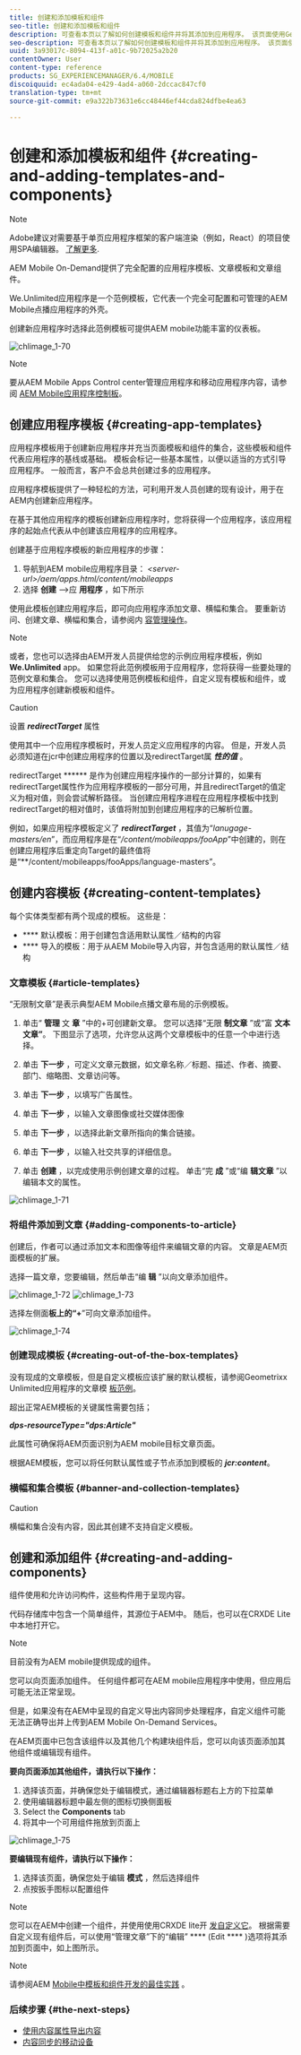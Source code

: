 ```yaml
---
title: 创建和添加模板和组件
seo-title: 创建和添加模板和组件
description: 可查看本页以了解如何创建模板和组件并将其添加到应用程序。 该页面使用Geometrixx Unlimited App作为包含示例应用程序模板和页面模板的应用程序。
seo-description: 可查看本页以了解如何创建模板和组件并将其添加到应用程序。 该页面使用Geometrixx Unlimited App作为包含示例应用程序模板和页面模板的应用程序。
uuid: 3a93017c-8094-413f-a01c-9b72025a2b20
contentOwner: User
content-type: reference
products: SG_EXPERIENCEMANAGER/6.4/MOBILE
discoiquuid: ec4ada04-e429-4ad4-a060-2dccac847cf0
translation-type: tm+mt
source-git-commit: e9a322b73631e6cc48446ef44cda824dfbe4ea63

---
```



# 创建和添加模板和组件 {#creating-and-adding-templates-and-components}

>[!NOTE]
>
>Adobe建议对需要基于单页应用程序框架的客户端渲染（例如，React）的项目使用SPA编辑器。 [了解更多](/help/sites-developing/spa-overview.md).

AEM Mobile On-Demand提供了完全配置的应用程序模板、文章模板和文章组件。

We.Unlimited应用程序是一个范例模板，它代表一个完全可配置和可管理的AEM Mobile点播应用程序的外壳。

创建新应用程序时选择此范例模板可提供AEM mobile功能丰富的仪表板。

![chlimage_1-70](assets/chlimage_1-70.png)

>[!NOTE]
>
>要从AEM Mobile Apps Control center管理应用程序和移动应用程序内容，请参阅 [AEM Mobile应用程序控制板](/help/mobile/mobile-apps-ondemand-application-dashboard.md)。

## 创建应用程序模板 {#creating-app-templates}

应用程序模板用于创建新应用程序并充当页面模板和组件的集合，这些模板和组件代表应用程序的基线或基础。 模板会标记一些基本属性，以便以适当的方式引导应用程序。 一般而言，客户不会总共创建过多的应用程序。

应用程序模板提供了一种轻松的方法，可利用开发人员创建的现有设计，用于在AEM内创建新应用程序。

在基于其他应用程序的模板创建新应用程序时，您将获得一个应用程序，该应用程序的起始点代表从中创建该应用程序的应用程序。

创建基于应用程序模板的新应用程序的步骤：

1. 导航到AEM mobile应用程序目录： *&lt;server-url>/aem/apps.html/content/mobileapps*
1. 选择 **创建** —>应 **用程序** ，如下所示

使用此模板创建应用程序后，即可向应用程序添加文章、横幅和集合。 要重新访问、创建文章、横幅和集合，请参阅内 [容管理操作](/help/mobile/mobile-apps-ondemand-manage-content-ondemand.md)。

>[!NOTE]
>
>或者，您也可以选择由AEM开发人员提供给您的示例应用程序模板，例如 **We.Unlimited** app。 如果您将此范例模板用于应用程序，您将获得一些要处理的范例文章和集合。 您可以选择使用范例模板和组件，自定义现有模板和组件，或为应用程序创建新模板和组件。

>[!CAUTION]
>
>设置 ***redirectTarget*** 属性
>
>使用其中一个应用程序模板时，开发人员定义应用程序的内容。 但是，开发人员必须知道在jcr中创建应用程序的位置以及redirectTarget属 ***性的值*** 。
>
>redirectTarget ****** 是作为创建应用程序操作的一部分计算的，如果有redirectTarget属性作为应用程序模板的一部分可用，并且redirectTarget的值定义为相对值，则会尝试解析路径。 当创建应用程序进程在应用程序模板中找到redirectTarget的相对值时，该值将附加到创建应用程序的已解析位置。
>
>例如，如果应用程序模板定义了 ***redirectTarget*** ，其值为“*lanugage-masters/en*”，而应用程序是在“*/content/mobileapps/fooApp*”中创建的，则在创建应用程序后重定向Target的最终值将是“**/content/mobileapps/fooApps/language-masters”。


## 创建内容模板 {#creating-content-templates}

每个实体类型都有两个现成的模板。 这些是：

* **** 默认模板：用于创建包含适用默认属性／结构的内容
* **** 导入的模板：用于从AEM Mobile导入内容，并包含适用的默认属性／结构

### 文章模板 {#article-templates}

“无限制文章”是表示典型AEM Mobile点播文章布局的示例模板。

1. 单击“ **管理** 文 **章** ”中的+可创建新文章。 您可以选择“无限 **制文章** ”或“富 **文本文章”**。 下图显示了选项，允许您从这两个文章模板中的任意一个中进行选择。

1. 单击 **下一步** ，可定义文章元数据，如文章名称／标题、描述、作者、摘要、部门、缩略图、文章访问等。
1. 单击 **下一步** ，以填写广告属性。
1. 单击 **下一步** ，以输入文章图像或社交媒体图像
1. 单击 **下一步** ，以选择此新文章所指向的集合链接。
1. 单击 **下一步** ，以输入社交共享的详细信息。
1. 单击 **创建** ，以完成使用示例创建文章的过程。 单击“完 **成** ”或“编 **辑文章** ”以编辑本文的属性。

![chlimage_1-71](assets/chlimage_1-71.png)

### 将组件添加到文章 {#adding-components-to-article}

创建后，作者可以通过添加文本和图像等组件来编辑文章的内容。 文章是AEM页面模板的扩展。

选择一篇文章，您要编辑，然后单击“编 **辑** ”以向文章添加组件。

![chlimage_1-72](assets/chlimage_1-72.png) ![chlimage_1-73](assets/chlimage_1-73.png)

选择左侧面&#x200B;**板上的“+**”可向文章添加组件。

![chlimage_1-74](assets/chlimage_1-74.png)

### 创建现成模板 {#creating-out-of-the-box-templates}

没有现成的文章模板，但是自定义模板应该扩展的默认模板，请参阅Geometrixx Unlimited应用程序的文章模 [板范例](http://localhost:4502/crx/de/index.jsp#/apps/geometrixx-unlimited-app/templates/article)。

超出正常AEM模板的关键属性需要包括；

***dps-resourceType=&quot;dps:Article&quot;***

此属性可确保将AEM页面识别为AEM mobile目标文章页面。

根据AEM模板，您可以将任何默认属性或子节点添加到模板的 ***jcr:content***。

### 横幅和集合模板 {#banner-and-collection-templates}

>[!CAUTION]
>
>横幅和集合没有内容，因此其创建不支持自定义模板。

## 创建和添加组件 {#creating-and-adding-components}

组件使用和允许访问构件，这些构件用于呈现内容。

代码存储库中包含一个简单组件，其源位于AEM中。 随后，也可以在CRXDE Lite中本地打开它。

>[!NOTE]
>
>目前没有为AEM mobile提供现成的组件。


您可以向页面添加组件。 任何组件都可在AEM mobile应用程序中使用，但应用后可能无法正常呈现。

但是，如果没有在AEM中呈现的自定义导出内容同步处理程序，自定义组件可能无法正确导出并上传到AEM Mobile On-Demand Services。

在AEM页面中已包含该组件以及其他几个构建块组件后，您可以向该页面添加其他组件或编辑现有组件。

**要向页面添加其他组件，请执行以下操作：**

1. 选择该页面，并确保您处于编辑模式，通过编辑器标题右上方的下拉菜单
1. 使用编辑器标题中最左侧的图标切换侧面板
1. Select the **Components** tab
1. 将其中一个可用组件拖放到页面上

![chlimage_1-75](assets/chlimage_1-75.png)

**要编辑现有组件，请执行以下操作：**

1. 选择该页面，确保您处于编辑 **模式** ，然后选择组件
1. 点按扳手图标以配置组件

>[!NOTE]
>
>您可以在AEM中创建一个组件，并使用使用CRXDE lite开 [发自定义它](/help/sites-developing/developing-with-crxde-lite.md)。 根据需要自定义现有组件后，可以使用“管理文章”下的“编辑” **** (Edit **** )选项将其添加到页面中，如上图所示。

>[!NOTE]
>
>请参阅AEM [Mobile中模板和组件开发的最佳实践](/help/mobile/best-practices-aem-mobile.md) 。

### 后续步骤 {#the-next-steps}

* [使用内容属性导出内容](/help/mobile/on-demand-content-properties-exporting.md)
* [内容同步的移动设备](/help/mobile/mobile-ondemand-contentsync.md)